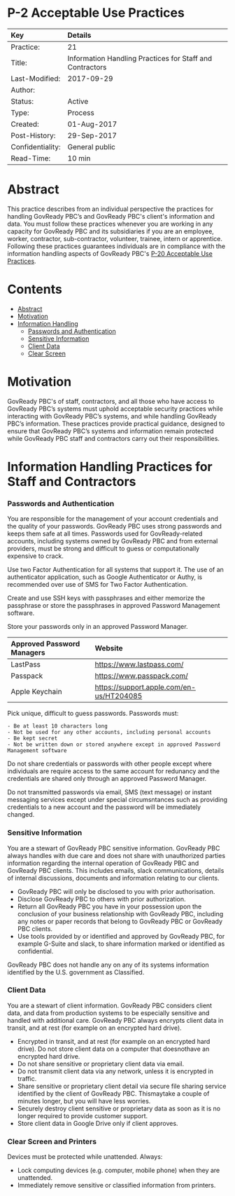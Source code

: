 P-2 Acceptable Use Practices
============================

| Key              | Details                                                                          |
|:-----------------|:---------------------------------------------------------------------------------|
| Practice:        | 21                                                                               |
| Title:           | Information Handling Practices for Staff and Contractors                         |
| Last-Modified:   | 2017-09-29                                                                       |
| Author:          |                                                                                  |
| Status:          | Active                                                                           |
| Type:            | Process                                                                          |
| Created:         | 01-Aug-2017                                                                      |
| Post-History:    | 29-Sep-2017                                                                      |
| Confidentiality: | General public                                                                   |
| Read-Time:       | 10 min                                                                           |


Abstract
========
This practice describes from an individual perspective the practices for handling GovReady PBC’s and GovReady PBC's client's information and data. You must follow these practices whenever you are working in any capacity for GovReady PBC and its subsidiaries if you are an employee, worker, contractor, sub-contractor, volunteer, trainee, intern or apprentice. Following these practices guarantees individuals are in compliance with the information handling aspects of GovReady PBC's [P-20 Acceptable Use Practices](p-0020.md).

Contents
========

  * [Abstract](#Abstract)
  * [Motivation](#Motivation)
  * [Information Handling](#Information-Handling-Practices-for-Staff-and-Contractors)
     * [Passwords and Authentication](#Passwords-and-Authentication)
     * [Sensitive Information](#Sensitive-Information)
     * [Client Data](#Client-Data)
     * [Clear Screen](#Clear-Screen-and-Printers)

Motivation
==========
GovReady PBC's of staff, contractors, and all those who have access to GovReady PBC’s systems must uphold acceptable security practices while interacting with GovReady PBC’s systems, and while handling GovReady PBC’s information. These practices provide practical guidance, designed to ensure that GovReady PBC’s systems and information remain protected while GovReady PBC staff and contractors carry out their responsibilities.

Information Handling Practices for Staff and Contractors
========================================================

### Passwords and Authentication

You are responsible for the management of your account credentials and the quality of your passwords. GovReady PBC uses strong passwords and keeps them safe at all times. Passwords used for GovReady-related accounts, including systems owned by GovReady PBC and from external providers, must be strong and difficult to guess or computationally expensive to crack.

Use two Factor Authentication for all systems that support it. The use of an authenticator application, such as Google Authenticator or Authy, is recommended over use of SMS for Two Factor Authentication.

Create and use SSH keys with passphrases and either memorize the passphrase or store the passphrases in approved Password Management software.

Store your passwords only in an approved Password Manager.

| Approved Password Managers | Website                                  |
|:---------------------------|:-----------------------------------------|
| LastPass                   | https://www.lastpass.com/                |
| Passpack                   | https://www.passpack.com/                |
| Apple Keychain             | https://support.apple.com/en-us/HT204085 |

Pick unique, difficult to guess passwords. Passwords must:

	- Be at least 10 characters long
	- Not be used for any other accounts, including personal accounts
	- Be kept secret
	- Not be written down or stored anywhere except in approved Password Management software

Do not share credentials or passwords with other people except where individuals are require access to the same account for redunancy and the credentials are shared only through an approved Password Manager.

Do not transmitted passwords via email, SMS (text message) or instant messaging services except under special circumsntances such as providing credentials to a new account and the password will be immediately changed.

### Sensitive Information

You are a stewart of GovReady PBC sensitive information. GovReady PBC always handles with due care and does not share with unauthorized parties information regarding the internal operation of GovReady PBC and GovReady PBC clients. This includes emails, slack communications, details of internal discussions, documents and information relating to our clients. 

- GovReady PBC will only be disclosed to you with prior authorisation.
- Disclose GovReady PBC to others with prior authorization.
- Return all GovReady PBC you have in your possession upon the conclusion of your business relationship with GovReady PBC,  including any notes or paper records that belong to GovReady PBC or GovReady PBC clients.
- Use tools provided by or identified and approved by GovReady PBC, for example G-Suite and slack, to share information marked or identified as confidential.

GovReady PBC does not handle any on any of its systems information identified by the U.S. government as Classified.

### Client Data

You are a stewart of client information. GovReady PBC considers client data, and data from production systems to be especially sensitive and handled with additional care. GovReady PBC always encrypts client data in transit, and at rest (for example on an encrypted hard drive).

- Encrypted in transit, and at rest (for example on an encrypted hard drive). Do not store client data on a computer that doesnothave an encrypted hard drive.
- Do not share sensitive or proprietary client data via email. 
- Do not transmit client data via any network, unless it is encrypted in traffic.
- Share sensitive or proprietary client detail via secure file sharing service identified by the client of GovReady PBC. Thismaytake a couple of minutes longer, but you will have less worries.
- Securely destroy client sensitive or proprietary data as soon as it is no longer required to provide customer support.
- Store client data in Google Drive only if client approves.

### Clear Screen and Printers

Devices must be protected while unattended. Always:

- Lock computing devices (e.g. computer, mobile phone) when they are unattended.
- Immediately remove sensitive or classified information from printers.